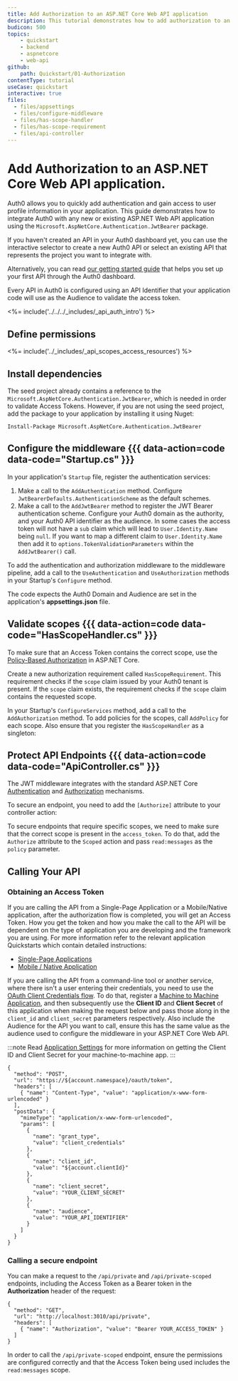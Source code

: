 ```yaml
---
title: Add Authorization to an ASP.NET Core Web API application
description: This tutorial demonstrates how to add authorization to an ASP.NET Core Web API application using the standard JWT middleware.
budicon: 500
topics:
    - quickstart
    - backend
    - aspnetcore
    - web-api
github:
    path: Quickstart/01-Authorization
contentType: tutorial
useCase: quickstart
interactive: true
files:
  - files/appsettings
  - files/configure-middleware
  - files/has-scope-handler
  - files/has-scope-requirement
  - files/api-controller
---
```


# Add Authorization to an ASP.NET Core Web API application.
Auth0 allows you to quickly add authentication and gain access to user profile information in your application. This guide demonstrates how to integrate Auth0 with any new or existing ASP.NET Web API application using the `Microsoft.AspNetCore.Authentication.JwtBearer` package.

If you haven't created an API in your Auth0 dashboard yet, you can use the interactive selector to create a new Auth0 API or select an existing API that represents the project you want to integrate with. 

Alternatively, you can read [our getting started guide](get-started/auth0-overview/set-up-apis) that helps you set up your first API through the Auth0 dashboard.

Every API in Auth0 is configured using an API Identifier that your application code will use as the Audience to validate the access token.

<!-- markdownlint-disable MD041 MD002 -->

<%= include('../../../_includes/_api_auth_intro') %>

## Define permissions
<%= include('../_includes/_api_scopes_access_resources') %>

## Install dependencies

The seed project already contains a reference to the `Microsoft.AspNetCore.Authentication.JwtBearer`, which is needed in order to validate Access Tokens.
However, if you are not using the seed project, add the package to your application by installing it using Nuget:

```text
Install-Package Microsoft.AspNetCore.Authentication.JwtBearer
```

## Configure the middleware {{{ data-action=code data-code="Startup.cs" }}}

In your application's `Startup` file, register the authentication services:

1. Make a call to the `AddAuthentication` method. Configure `JwtBearerDefaults.AuthenticationScheme` as the default schemes.  
2. Make a call to the `AddJwtBearer` method to register the JWT Bearer authentication scheme. Configure your Auth0 domain as the authority, and your Auth0 API identifier as the audience. In some cases the access token will not have a `sub` claim which will lead to `User.Identity.Name` being `null`. If you want to map a different claim to `User.Identity.Name` then add it to `options.TokenValidationParameters` within the `AddJwtBearer()` call.

To add the authentication and authorization middleware to the middleware pipeline, add a call to the `UseAuthentication` and `UseAuthorization` methods in your Startup's `Configure` method.

The code expects the Auth0 Domain and Audience are set in the application's **appsettings.json** file. 

## Validate scopes {{{ data-action=code data-code="HasScopeHandler.cs" }}}

To make sure that an Access Token contains the correct scope, use the [Policy-Based Authorization](https://docs.microsoft.com/en-us/aspnet/core/security/authorization/policies) in ASP.NET Core.

Create a new authorization requirement called `HasScopeRequirement`. This requirement checks if the `scope` claim issued by your Auth0 tenant is present. If the `scope` claim exists, the requirement checks if the `scope` claim contains the requested scope.

In your Startup's `ConfigureServices` method, add a call to the `AddAuthorization` method. To add policies for the scopes, call `AddPolicy` for each scope. Also ensure that you register the `HasScopeHandler` as a singleton:

## Protect API Endpoints {{{ data-action=code data-code="ApiController.cs" }}}

The JWT middleware integrates with the standard ASP.NET Core [Authentication](https://docs.microsoft.com/en-us/aspnet/core/security/authentication/) and [Authorization](https://docs.microsoft.com/en-us/aspnet/core/security/authorization/) mechanisms. 

To secure an endpoint, you need to add the `[Authorize]` attribute to your controller action:

To secure endpoints that require specific scopes, we need to make sure that the correct scope is present in the `access_token`. To do that, add the `Authorize` attribute to the `Scoped` action and pass `read:messages` as the `policy` parameter. 


## Calling Your API 

### Obtaining an Access Token

If you are calling the API from a Single-Page Application or a Mobile/Native application, after the authorization flow is completed, you will get an Access Token. How you get the token and how you make the call to the API will be dependent on the type of application you are developing and the framework you are using. For more information refer to the relevant application Quickstarts which contain detailed instructions:

* [Single-Page Applications](/quickstart/spa)
* [Mobile / Native Application](/quickstart/native)

If you are calling the API from a command-line tool or another service, where there isn't a user entering their credentials, you need to use the [OAuth Client Credentials flow](/api/authentication#client-credentials). To do that, register a [Machine to Machine Application](${manage_url}/#/applications), and then subsequently use the **Client ID** and **Client Secret** of this application when making the request below and pass those along in the `client_id` and `client_secret` parameters respectively. Also include the Audience for the API you want to call, ensure this has the same value as the audience used to configure the middleware in your ASP.NET Core Web API.

:::note
Read [Application Settings](https://auth0.com/docs/get-started/dashboard/application-settings) for more information on getting the Client ID and Client Secret for your machine-to-machine app.
:::

```har
{
  "method": "POST",
  "url": "https://${account.namespace}/oauth/token",
  "headers": [
    { "name": "Content-Type", "value": "application/x-www-form-urlencoded" }
  ],
  "postData": {
    "mimeType": "application/x-www-form-urlencoded",
    "params": [
      {
        "name": "grant_type",
        "value": "client_credentials"
      },
      {
        "name": "client_id",
        "value": "${account.clientId}"
      },
      {
        "name": "client_secret",
        "value": "YOUR_CLIENT_SECRET"
      },
      {
        "name": "audience",
        "value": "YOUR_API_IDENTIFIER"
      }
    ]
  }
}
```

### Calling a secure endpoint

You can make a request to the `/api/private` and `/api/private-scoped` endpoints, including the Access Token as a Bearer token in the **Authorization** header of the request:

```har
{
  "method": "GET",
  "url": "http://localhost:3010/api/private",
  "headers": [
    { "name": "Authorization", "value": "Bearer YOUR_ACCESS_TOKEN" }
  ]
}
```

In order to call the `/api/private-scoped` endpoint, ensure the permissions are configured correctly and that the Access Token being used includes the `read:messages` scope.
